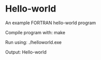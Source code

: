 Hello-world
===========

An example FORTRAN hello-world program

Compile program with:
make

Run using:
./helloworld.exe

Output:
Hello-world
